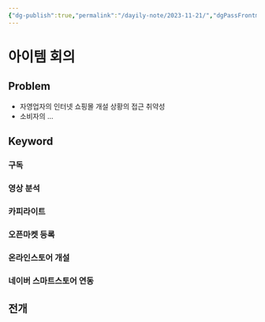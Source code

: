 ```yaml
---
{"dg-publish":true,"permalink":"/dayily-note/2023-11-21/","dgPassFrontmatter":true}
---
```


# 아이템 회의
## Problem
- 자영업자의 인터넷 쇼핑몰 개설 상황의 접근 취약성
- 소비자의 ...

## Keyword
### 구독
### 영상 분석
### 카피라이트
### 오픈마켓 등록
### 온라인스토어 개설
### 네이버 스마트스토어 연동


## 전개
### 

